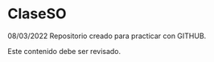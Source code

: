 # ClaseSO
08/03/2022
Repositorio creado para practicar con GITHUB.

Este contenido debe ser revisado.

